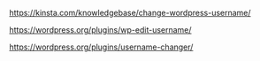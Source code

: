 https://kinsta.com/knowledgebase/change-wordpress-username/

https://wordpress.org/plugins/wp-edit-username/

https://wordpress.org/plugins/username-changer/
